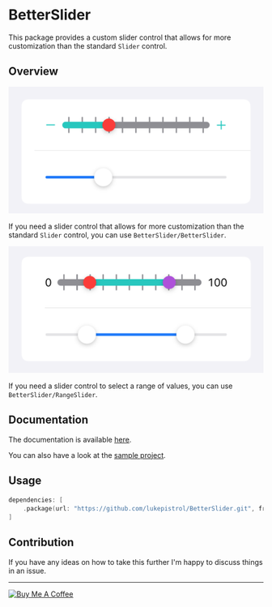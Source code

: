 # BetterSlider

This package provides a custom slider control that allows for more customization than the standard `Slider` control.

## Overview

![BetterSlider](Sources/BetterSlider/Documentation.docc/Resources/BetterSlider.png)

If you need a slider control that allows for more customization than the standard `Slider` control, 
you can use ``BetterSlider/BetterSlider``.

![RangeSlider](Sources/BetterSlider/Documentation.docc/Resources/RangeSlider.png)

If you need a slider control to select a range of values, you can use ``BetterSlider/RangeSlider``.

## Documentation

The documentation is available [here](https://lukepistrol.github.io/BetterSlider/documentation/betterslider).

You can also have a look at the [sample project](https://github.com/lukepistrol/BetterSlider/tree/main/BetterSliderDemo/BetterSliderDemo).

## Usage

```swift
dependencies: [
    .package(url: "https://github.com/lukepistrol/BetterSlider.git", from: <#Version#>)
]
```

## Contribution

If you have any ideas on how to take this further I'm happy to discuss things in an issue.

-----

<a href="https://www.buymeacoffee.com/lukeeep" target="_blank"><img src="https://cdn.buymeacoffee.com/buttons/v2/default-yellow.png" alt="Buy Me A Coffee" style="height: 60px !important;width: 217px !important;" ></a>
